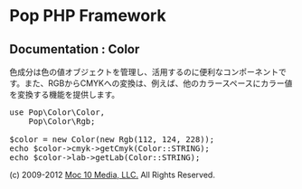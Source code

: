 Pop PHP Framework
=================

Documentation : Color
---------------------

色成分は色の値オブジェクトを管理し、活用するのに便利なコンポーネントです。また、RGBからCMYKへの変換は、例えば、他のカラースペースにカラー値を変換する機能を提供します。


<pre>
use Pop\Color\Color,
    Pop\Color\Rgb;

$color = new Color(new Rgb(112, 124, 228));
echo $color->cmyk->getCmyk(Color::STRING);
echo $color->lab->getLab(Color::STRING);
</pre>

(c) 2009-2012 [Moc 10 Media, LLC.](http://www.moc10media.com) All Rights Reserved.
